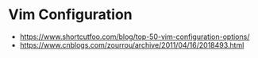 # Vim Configuration

- https://www.shortcutfoo.com/blog/top-50-vim-configuration-options/
- https://www.cnblogs.com/zourrou/archive/2011/04/16/2018493.html
